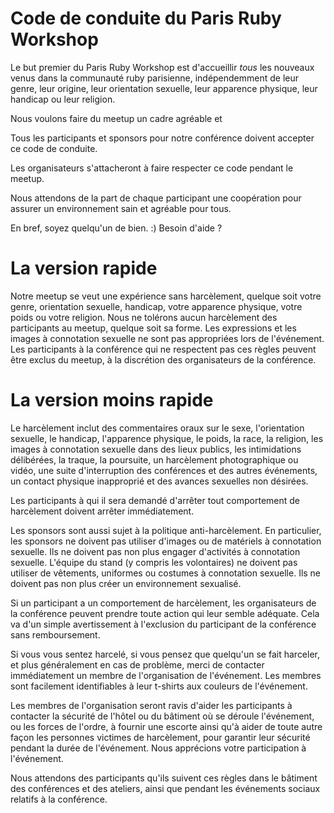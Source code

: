 # Code de conduite du Paris Ruby Workshop

Le but premier du Paris Ruby Workshop est d'accueillir *tous* les nouveaux venus dans la communauté ruby parisienne, indépendemment de leur genre, leur origine, leur orientation sexuelle, leur apparence physique, leur handicap ou leur religion.

Nous voulons faire du meetup un cadre agréable et

Tous les participants et sponsors pour notre conférence doivent accepter ce code de conduite.

Les organisateurs s'attacheront à faire respecter ce code pendant le meetup.

Nous attendons de la part de chaque participant une coopération pour assurer un environnement sain et agréable pour tous.

En bref, soyez quelqu'un de bien. :)
Besoin d'aide ?

# La version rapide

Notre meetup se veut une expérience sans harcèlement, quelque soit votre genre, orientation sexuelle, handicap, votre apparence physique, votre poids ou votre religion. Nous ne tolérons aucun harcèlement des participants au meetup, quelque soit sa forme. Les expressions et les images à connotation sexuelle ne sont pas appropriées lors de l'événement. Les participants à la conférence qui ne respectent pas ces règles peuvent être exclus du meetup, à la discrétion des organisateurs de la conférence.

# La version moins rapide

Le harcèlement inclut des commentaires oraux sur le sexe, l'orientation sexuelle, le handicap, l'apparence physique, le poids, la race, la religion, les images à connotation sexuelle dans des lieux publics, les intimidations délibérées, la traque, la poursuite, un harcèlement photographique ou vidéo, une suite d'interruption des conférences et des autres événements, un contact physique inapproprié et des avances sexuelles non désirées.

Les participants à qui il sera demandé d'arrêter tout comportement de harcèlement doivent arrêter immédiatement.

Les sponsors sont aussi sujet à la politique anti-harcèlement. En particulier, les sponsors ne doivent pas utiliser d'images ou de matériels à connotation sexuelle. Ils ne doivent pas non plus engager d'activités à connotation sexuelle. L'équipe du stand (y compris les volontaires) ne doivent pas utiliser de vêtements, uniformes ou costumes à connotation sexuelle. Ils ne doivent pas non plus créer un environnement sexualisé.

Si un participant a un comportement de harcèlement, les organisateurs de la conférence peuvent prendre toute action qui leur semble adéquate. Cela va d'un simple avertissement à l'exclusion du participant de la conférence sans remboursement.

Si vous vous sentez harcelé, si vous pensez que quelqu'un se fait harceler, et plus généralement en cas de problème, merci de contacter immédiatement un membre de l'organisation de l'événement. Les membres sont facilement identifiables à leur t-shirts aux couleurs de l'événement.

Les membres de l'organisation seront ravis d'aider les participants à contacter la sécurité de l'hôtel ou du bâtiment où se déroule l'événement, ou les forces de l'ordre, à fournir une escorte ainsi qu'à aider de toute autre façon les personnes victimes de harcèlement, pour garantir leur sécurité pendant la durée de l'événement. Nous apprécions votre participation à l'événement.

Nous attendons des participants qu'ils suivent ces règles dans le bâtiment des conférences et des ateliers, ainsi que pendant les événements sociaux relatifs à la conférence.
